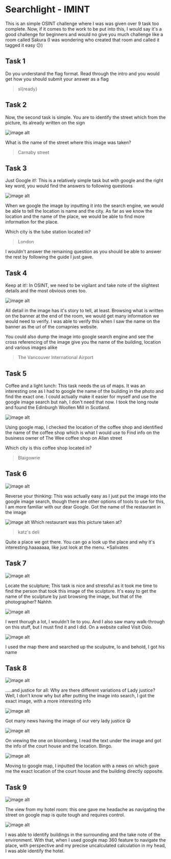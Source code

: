 # Searchlight - IMINT

This is an simple OSINT challenge where I was was given over 9 task too complete. Now, if it comes to the work to be put into this, I would say it's a good challenge for beginners and would no give you much challenge like a room called Sakura (I was wondering who created that room and called it tagged it easy 😕)

## Task 1
Do you understand the flag format. Read through the intro and you would get how you should submit your answer as a flag
> sl{ready}

## Task 2
Now, the second task is simple. You are to identify the street which from the picture, its already written on the sign 

![image alt](https://github.com/bakel243687/TryHackme/blob/cda5d39afeafdf3f710d8d987947c08114da6e29/Challenges/Images/task2_1602089234031.jpg)

What is the name of the street where this image was taken?

> Carnaby street

## Task 3
Just Google it!: This is a relatively simple task but with google and the right key word, you would find the answers to following questions

![image alt](https://github.com/bakel243687/TryHackme/blob/cda5d39afeafdf3f710d8d987947c08114da6e29/Challenges/Images/task3_1602089306375.jpg)

When we google the image by inputting it into the search engine, we would be able to tell the location is name and the city. As far as we know the location and the name of the place, we would be able to find more information for the place.

Which city is the tube station located in?
> London

I wouldn't answer the remaining question as you should be able to answer the rest by following the guide I just gave.

## Task 4
Keep at it!: In OSINT, we need to be vigilant and take note of the slightest details and the most obvious ones too. 

![image alt](https://github.com/bakel243687/TryHackme/blob/cda5d39afeafdf3f710d8d987947c08114da6e29/Challenges/Images/task4_1603353588780.jpg)

All detail in the image has it's story to tell, at least. Browsing what is written on the banner at the end of the room, we would get many information we would need to verify. I was able to verify this when I saw the name on the banner as the url of the comapnies website.

You could also dump the image into google search engine and see the cross referencing of the image give you the name of the building, location and various images alike

> The Vancouver International Airport

## Task 5
Coffee and a light lunch: This task needs the us of maps. It was an interesting one as I had to google the name of the building in the photo and find the exact one. I could actually make it easier for myself and use the google image search but nah, I don't need that now. I took the long route and found the Edinburgh Woollen Mill in Scotland.

![image alt](https://github.com/bakel243687/TryHackme/blob/cda5d39afeafdf3f710d8d987947c08114da6e29/Challenges/Images/task5_1602347907147.jpg)

Using google map, I checked the location of the coffee shop and identified the name of the coffee shop which is what I would use to Find info on the business owner of The Wee coffee shop on Allan street

Which city is this coffee shop located in?
> Blaigowrie

## Task 6

![image alt](https://github.com/bakel243687/TryHackme/blob/cda5d39afeafdf3f710d8d987947c08114da6e29/Challenges/Images/task6_1602348602115.jpg)

Reverse your thinking: This was actually easy as I just put the image into the google image search, though there are other options of tools to use for this, I am more familiar with our dear Google. Got the name of the restaurant in the image

![image alt](https://github.com/bakel243687/TryHackme/blob/362f7baa9c3370e10dbaee99132e47f7e76e226b/Challenges/Images/Screenshot_2025-10-26_19-03-41.png)
Which restaurant was this picture taken at?
> katz's deli

Quite a place we got there. You can go a look up the place and why it's interesting.haaaaaaa, like just look at the menu. *Salivates

## Task 7

![image alt](https://github.com/bakel243687/TryHackme/blob/cda5d39afeafdf3f710d8d987947c08114da6e29/Challenges/Images/task7_1602636111226.png)

Locate the sculpture; This task is nice and stressful as it took me time to find the person that took this image of the sculpture. It's easy to get the name of the sculpture by just browsing the image, but that of the photographer? Nahhh

![image alt](https://github.com/bakel243687/TryHackme/blob/b55ec17ba17b143d62a777bfd8abc34a22746a73/Challenges/Images/Screenshot_2025-10-26_18-54-23.png)

I went thorugh a lot, I wouldn't lie to you. And I also saw many walk-through on this stuff, but I must find it and I did. On a website called Visit Oslo. 

![image alt](https://github.com/bakel243687/TryHackme/blob/b55ec17ba17b143d62a777bfd8abc34a22746a73/Challenges/Images/Screenshot_2025-10-26_18-55-41.png)

I used the map there and searched up the sculputre, lo and behold, I got his name 


## Task 8

![image alt](https://github.com/bakel243687/TryHackme/blob/cda5d39afeafdf3f710d8d987947c08114da6e29/Challenges/Images/task8_1603365958159.png)

.....and justice for all: Why are there different variations of Lady justice? Well, I don't know why but after putting the image into search, I got the exact image, with a more interesting info

![image alt](https://github.com/bakel243687/TryHackme/blob/b55ec17ba17b143d62a777bfd8abc34a22746a73/Challenges/Images/Screenshot_2025-10-26_19-15-43.png)

Got many news having the image of our very lady justice 😃

![image alt](https://github.com/bakel243687/TryHackme/blob/b55ec17ba17b143d62a777bfd8abc34a22746a73/Challenges/Images/Screenshot_2025-10-26_19-16-40.png)

On viewing the one on bloomberg, I read the text under the image and got the info of the court house and the location. Bingo. 

![image alt](https://github.com/bakel243687/TryHackme/blob/b55ec17ba17b143d62a777bfd8abc34a22746a73/Challenges/Images/Screenshot_2025-10-26_19-20-07.png)

Moving to google map, I inputted the location with a news on which gave me the exact location of the court house and the building directly opposite.

## Task 9

![image alt](https://github.com/bakel243687/TryHackme/blob/b55ec17ba17b143d62a777bfd8abc34a22746a73/Challenges/Images/output-25-01-56-13.png)

The view from my hotel room: this one gave me headache as navigating the street on google map is quite tough and requires control. 

![image alt]()

I was able to identify buildings in the surrounding and the take note of the environment. With that, when I used google map 360 feature to navigate the place, with perspective and my precise uncalculated calculation in my head, I was able identify the hotel.

